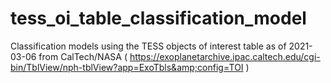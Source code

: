 # tess_oi_table_classification_model
Classification models using the TESS objects of interest table as of 2021-03-06 from CalTech/NASA ( https://exoplanetarchive.ipac.caltech.edu/cgi-bin/TblView/nph-tblView?app=ExoTbls&amp;config=TOI )
